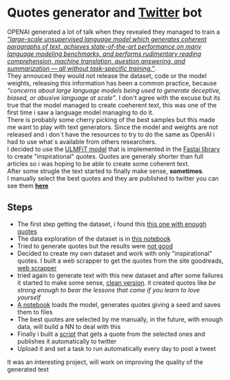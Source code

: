# Quotes generator and [Twitter](https://twitter.com/DeepInspiratio1) bot

OPENAI generated a lot of talk when they revealed they managed to train a  [*"large-scale unsupervised language model which generates coherent paragraphs of text, achieves state-of-the-art performance on many language modeling benchmarks, and performs rudimentary reading comprehension, machine translation, question answering, and summarization — all without task-specific training."*](https://blog.openai.com/better-language-models/).   
They annouced they would not release the dataset, code or the model weights, releasing this information has been a common practice, because *"concerns about large language models being used to generate deceptive, biased, or abusive language at scale"*. I don't agree with the excuse but its true that the model managed to create coeherent text, this was one of the first time i saw a language model managing to do it.     
There is probably some cherry picking of the best samples but this made me want to play with text generators.
Since the model and weights are not released and i don´t have the resources to try to do the same as OpenAI i had to use what´s available from others researchers.   
I decided to use the [ULMFiT model](https://arxiv.org/abs/1801.06146) that is implemented in the [Fastai library](https://www.fast.ai/) to create "inspirational" quotes. Quotes are generaly shorter than full articles so i was hoping to be able to create some coherent text.   
After some strugle the text started to finally make sense, **sometimes**.   
I manually select the best quotes and they are published to twitter you can see them **[here](https://twitter.com/DeepInspiratio1)**    




## Steps
- The first step getting the dataset, i found this [this one with enough quotes](https://www.researchgate.net/publication/304742521_CSV_dataset_of_76000_quotes_suitable_for_quotes_recommender_systems_or_other_analysis) 
- The data exploration of the dataset is in [this notebook](exploration.ipynb)
- Tried to generate quotes but the results were [not good](generator_failure.ipynb)
- Decided to create my own dataset and work with only "inspirational" quotes. I built a web scrapper to get the quotes from the site goodreads, [web scrapper](quotes_scrapping.ipynb)
- tried again to generate text with this new dataset and after some failures it started to make some sense, [clean version](quotes_generator_clean_model.ipynb). it created quotes like  *be strong enough to bear the lessons that come if you learn to love yourself*
- [A notebook](generate_save_quotes.ipynb) loads the model, generates quotes giving a seed and saves them to files
- The best quotes are selected by me manually, in the future, with enough data, will build a NN to deal with this
- Finally i built a [script](twitter_bot.py) that gets a quote from the selected ones and publishes it automatically to twitter
- Upload it and set a task to run automatically every day to post a tweet

It was an interesting project, will work on improving the quality of the generated text
